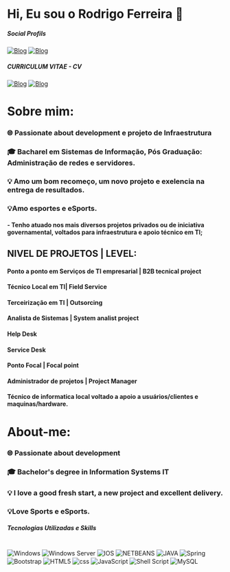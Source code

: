 
# Hi, Eu sou o Rodrigo Ferreira 👋

##### Social Profils
[![Blog](https://img.shields.io/badge/Instagram-E4405F?style=for-the-badge&logo=instagram&logoColor=white)](https://www.instagram.com/rodrigofsz)
[![Blog](https://img.shields.io/badge/LinkedIn-0077B5?style=for-the-badge&logo=linkedin&logoColor=white)](https://linkedin.com/in/rodrigofsz) 

##### CURRICULUM VITAE - CV
[![Blog](https://img.shields.io/badge/Development-E4405F?style=for-the-badge&logo=)](https://drive.google.com/file/d/1IrN5AI5vvXUwrgLhVGmtAkyL-uSH6v20/view?usp=drive_link)
[![Blog](https://img.shields.io/badge/infrastructure-0077B5?style=for-the-badge&logo=)](https://drive.google.com/file/d/1d7PQ2-HaQ1HvGl42ThrXQBPq4TfNDcLC/view?usp=drive_link)

# Sobre mim: 
### 🌐 Passionate about development e projeto de Infraestrutura
### 🎓 Bacharel em Sistemas de Informação, Pós Graduação: Administração de redes e servidores.
### 💡 Amo um bom recomeço, um novo projeto e exelencia na entrega de resultados.
### 💡Amo esportes e eSports.

#### - Tenho atuado nos mais diversos projetos privados ou de iniciativa governamental, voltados para infraestrutura e apoio técnico em TI;

## NIVEL DE PROJETOS | LEVEL: 
#### Ponto a ponto em Serviços de TI empresarial | B2B tecnical project 
#### Técnico Local em TI| Field Service
#### Terceirização em TI | Outsorcing
#### Analista de Sistemas | System analist project
#### Help Desk
#### Service Desk
#### Ponto Focal | Focal point
#### Administrador de projetos | Project Manager
#### Técnico de informatica local voltado a apoio a usuários/clientes e maquinas/hardware.


# About-me:
### 🌐 Passionate about development
### 🎓 Bachelor's degree in Information Systems IT
### 💡 I love a good fresh start, a new project and excellent delivery.
### 💡Love Sports e eSports.

##### Tecnologias Utilizadas e Skills

<div style="display: inline_block"> <br/>
  <img align="center" alt="Windows" src="https://img.shields.io/badge/Windows-0078D6?style=for-the-badge&logo=windows&logoColor=white" />
  <img align="center" alt="Windows Server" src="https://img.shields.io/badge/Windows Serv-0078D0?style=for-the-badge&logo=windows&logoColor=white" />
  <img align="center" alt="IOS" src="https://img.shields.io/badge/iOS-000000?style=for-the-badge&logo=ios&logoColor=white" />
  <img align="center" alt="NETBEANS" src="https://img.shields.io/badge/Netbeans-000000?style=for-the-badge&logo=netbeans&logoColor=white" />
  <img align="center" alt="JAVA" src="https://img.shields.io/badge/Java-ED8B00?style=for-the-badge&logo=openjdk&logoColor=white" />
  <img align="center" alt="Spring" src="https://img.shields.io/badge/Spring-ED8B50?style=for-the-badge&logo=spring&logoColor=white" />
  <img align="center" alt="Bootstrap" src="https://img.shields.io/badge/Bootstrap-563D7C?style=for-the-badge&logo=bootstrap&logoColor=white" />
  <img align="center" alt="HTML5" src="https://img.shields.io/badge/html5-000000?style=for-the-badge&logo=html5&logoColor=white" />
  <img align="center" alt="css" src="https://img.shields.io/badge/CSS3-1572B6?style=for-the-badge&logo=css3&logoColor=white" />
  <img align="center" alt="JavaScript" src="https://img.shields.io/badge/JavaScript-323330?style=for-the-badge&logo=javascript&logoColor=F7DF1E" />
  <img align="center" alt="Shell Script" src="https://img.shields.io/badge/Shell_Script-121011?style=for-the-badge&logo=gnu-bash&logoColor=white" />
  <img align="center" alt="MySQL" src="https://img.shields.io/badge/MySQL-00000F?style=for-the-badge&logo=mysql&logoColor=white" />
  
</div>



